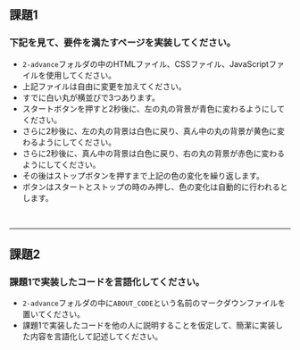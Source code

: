 
## 課題1

### 下記を見て、要件を満たすページを実装してください。

* `2-advance`フォルダの中のHTMLファイル、CSSファイル、JavaScriptファイルを使用してください。
* 上記ファイルは自由に変更を加えてください。
* すでに白い丸が横並びで3つあります。
* スタートボタンを押すと2秒後に、左の丸の背景が青色に変わるようにしてください。
* さらに2秒後に、左の丸の背景は白色に戻り、真ん中の丸の背景が黄色に変わるようにしてください。
* さらに2秒後に、真ん中の背景は白色に戻り、右の丸の背景が赤色に変わるようにしてください。
* その後はストップボタンを押すまで上記の色の変化を繰り返します。
* ボタンはスタートとストップの時のみ押し、色の変化は自動的に行われるとします。

<br>

---

## 課題2

### 課題1で実装したコードを言語化してください。

* `2-advance`フォルダの中に`ABOUT_CODE`という名前のマークダウンファイルを置いてください。
* 課題1で実装したコードを他の人に説明することを仮定して、簡潔に実装した内容を言語化して記述してください。
